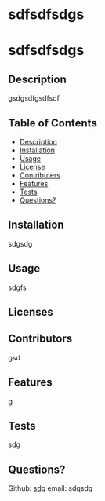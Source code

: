 # sdfsdfsdgs

  <h1>sdfsdfsdgs</h1>
  
  ## Description
  gsdgsdfgsdfsdf

  ## Table of Contents
  - [Description](#description)
  - [Installation](#installation)
  - [Usage](#usage)
  - [License](#license)
  - [Contributers](#contributing)
  - [Features](#features)
  - [Tests](#tests)
  - [Questions?](#Questions)
  
  ## Installation
  sdgsdg

  ## Usage
  sdgfs

  ## Licenses
  

  ## Contributors
  gsd

  ## Features
  g

  ## Tests
  sdg

  ## Questions?
  
  Github: [sdg](https://github.com/sdg)
  email: sdgsdg
  
  